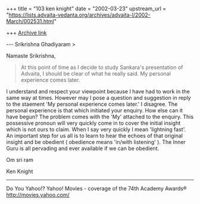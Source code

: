 +++
title = "103 ken knight"
date = "2002-03-23"
upstream_url = "https://lists.advaita-vedanta.org/archives/advaita-l/2002-March/002531.html"

+++
[Archive link](https://lists.advaita-vedanta.org/archives/advaita-l/2002-March/002531.html)

--- Srikrishna Ghadiyaram >


Namaste Srikrishna,
> At this point of time as I decide to study Sankara's
> presentation of Advaita, I should be clear of what
> he
> really said. My personal experience comes later.

I understand and respect your viewpoint because I have
had to work in the same way at times.
However may I pose a question and suggestion in reply
to the staement 'My personal experience comes later.'
I disagree.
The personal experience is that which initiated your
enquiry. How else can it have begun?  The problem
comes with the 'My' attached to the enquiry.  This
possessive pronoun will very quickly come in to cover
the initial insight which is not ours to claim. When I
say very quickly I mean 'lightning fast'.
An important step for us all is to learn to hear the
echoes of that original insight and be obedient
( obedience means 'in/with listening' ).  The Inner
Guru is all pervading and ever available if we can be
obedient.

Om sri ram

Ken Knight

__________________________________________________
Do You Yahoo!?
Yahoo! Movies - coverage of the 74th Academy Awards®
http://movies.yahoo.com/

